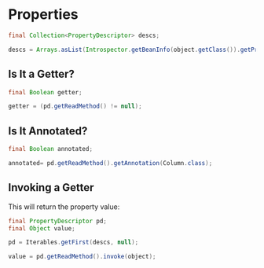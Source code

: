 # Properties

```java
final Collection<PropertyDescriptor> descs;

descs = Arrays.asList(Introspector.getBeanInfo(object.getClass()).getPropertyDescriptors());
```

## Is It a Getter?

```java
final Boolean getter;

getter = (pd.getReadMethod() != null);
```

## Is It Annotated?

```java
final Boolean annotated;

annotated= pd.getReadMethod().getAnnotation(Column.class);
```

## Invoking a Getter

This will return the property value:

```java
final PropertyDescriptor pd;
final Object value;

pd = Iterables.getFirst(descs, null);

value = pd.getReadMethod().invoke(object);
```

